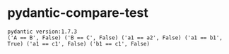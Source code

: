 # pydantic-compare-test

```
pydantic version:1.7.3
('A == B', False) ('B == C', False) ('a1 == a2', False) ('a1 == b1', True) ('a1 == c1', False) ('b1 == c1', False)
```
